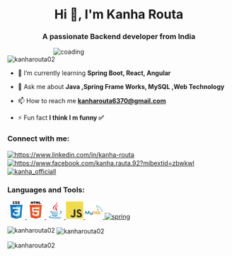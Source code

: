 
<h1 align="center">Hi 👋, I'm Kanha Routa</h1>
<h3 align="center">A passionate Backend developer from India</h3>

<img align="right" alt="coading" width="400" src="https://images.squarespace-cdn.com/content/v1/5769fc401b631bab1addb2ab/1541580611624-TE64QGKRJG8SWAIUS7NS/ke17ZwdGBToddI8pDm48kPoswlzjSVMM-SxOp7CV59BZw-zPPgdn4jUwVcJE1ZvWQUxwkmyExglNqGp0IvTJZamWLI2zvYWH8K3-s_4yszcp2ryTI0HqTOaaUohrI8PI6FXy8c9PWtBlqAVlUS5izpdcIXDZqDYvprRqZ29Pw0o/coding-freak.gif">

<p align="left"> <img src="https://komarev.com/ghpvc/?username=kanharouta02&label=Profile%20views&color=0e75b6&style=flat" alt="kanharouta02" /> </p>

- 🌱 I’m currently learning **Spring Boot, React, Angular**

- 💬 Ask me about **Java ,Spring Frame Works, MySQL ,Web Technology**

- 📫 How to reach me **kanharouta6370@gmail.com**

- ⚡ Fun fact **I think I m funny ✅**

<h3 align="left">Connect with me:</h3>
<p align="left">
<a href="[https://www.linkedin.com/in/kanha-routa](https://www.linkedin.com/in/kanha-java-developer/)" target="blank"><img align="center" src="https://raw.githubusercontent.com/rahuldkjain/github-profile-readme-generator/master/src/images/icons/Social/linked-in-alt.svg" alt="https://www.linkedin.com/in/kanha-routa" height="30" width="40" /></a>
<a href="https://www.facebook.com/kanha.rauta.92?mibextid=ZbWKwL" target="blank"><img align="center" src="https://raw.githubusercontent.com/rahuldkjain/github-profile-readme-generator/master/src/images/icons/Social/facebook.svg" alt="https://www.facebook.com/kanha.rauta.92?mibextid=zbwkwl" height="30" width="40" /></a>
<a href="https://instagram.com/kanha_officiall" target="blank"><img align="center" src="https://raw.githubusercontent.com/rahuldkjain/github-profile-readme-generator/master/src/images/icons/Social/instagram.svg" alt="kanha_officiall" height="30" width="40" /></a>
</p>

<h3 align="left">Languages and Tools:</h3>
<p align="left"> <a href="https://www.w3schools.com/css/" target="_blank" rel="noreferrer"> <img src="https://raw.githubusercontent.com/devicons/devicon/master/icons/css3/css3-original-wordmark.svg" alt="css3" width="40" height="40"/> </a> <a href="https://www.w3.org/html/" target="_blank" rel="noreferrer"> <img src="https://raw.githubusercontent.com/devicons/devicon/master/icons/html5/html5-original-wordmark.svg" alt="html5" width="40" height="40"/> </a> <a href="https://www.java.com" target="_blank" rel="noreferrer"> <img src="https://raw.githubusercontent.com/devicons/devicon/master/icons/java/java-original.svg" alt="java" width="40" height="40"/> </a> <a href="https://developer.mozilla.org/en-US/docs/Web/JavaScript" target="_blank" rel="noreferrer"> <img src="https://raw.githubusercontent.com/devicons/devicon/master/icons/javascript/javascript-original.svg" alt="javascript" width="40" height="40"/> </a> <a href="https://www.mysql.com/" target="_blank" rel="noreferrer"> <img src="https://raw.githubusercontent.com/devicons/devicon/master/icons/mysql/mysql-original-wordmark.svg" alt="mysql" width="40" height="40"/> </a> <a href="https://spring.io/" target="_blank" rel="noreferrer"> <img src="https://www.vectorlogo.zone/logos/springio/springio-icon.svg" alt="spring" width="40" height="40"/> </a> </p>

<p><img align="left" src="https://github-readme-stats.vercel.app/api/top-langs?username=kanharouta02&show_icons=true&locale=en&layout=compact" alt="kanharouta02" /></p>

<p>&nbsp;<img align="center" src="https://github-readme-stats.vercel.app/api?username=kanharouta02&show_icons=true&locale=en" alt="kanharouta02" /></p>

<p><img align="center" src="https://github-readme-streak-stats.herokuapp.com/?user=kanharouta02&" alt="kanharouta02" /></p>



